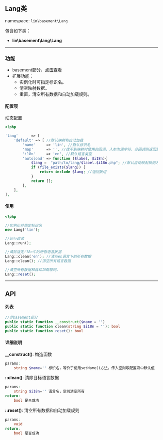 Lang类
----
namespace: `lin\basement\Lang`

包含如下类：

* **lin\basement\lang\Lang**

---

### 功能

* basement部分，[点击查看](https://github.com/linlanye/basement)
* 扩展功能：
	* 实例化时可指定标识名。
	* 清空映射数据。
	* 重置，清空所有数据和自动加载规则。



#### 配置项

动态配置

~~~php
<?php

'lang'      => [
    'default' => [ //默认映射和自动加载
        'name'     => 'lin', //默认标识名
        'map'      => '', //找不到映射时使用的回调，入参为源字符，非回调则返回原值
        'i18n'     => 'en', //默认语言类型
        'autoload' => function ($label, $i18n){
            $lang =  "path/to/lang/$label.$i18n.php"; //默认自动映射规则为文件加载
            if (file_exists($lang)) {
                return include $lang; //返回数组
            }
            return [];
        },
    ],
],
~~~

#### 使用

~~~php
<?php

//实例化并指定标识名
new Lang('lin');

//运行调试
Lang::run();

//清除指定i18n中的所有语言数据
Lang::clean('en'); //清空en语言下的所有数据
Lang::clean(); //清空所有语言数据

//清空所有数据和自动加载规则。
Lang::reset();
~~~


---


## API

#### 列表
~~~php
//非basement部分
public static function __construct($name = '')
public static function clean(string $i18n = ''): bool
public static function reset(): bool
~~~

#### 详细说明
**__construct()**: 构造函数
```php
params:
    string $name='' 标识名，等价于使用setName()方法，传入空则取配置项中默认值
```

**::clean()**: 清除目标语言数据
```php
params:
    string $i18n='' 语言名，空则清空所有
return:
    bool 是否成功
```

**::reset()**: 清空所有数据和自动加载规则
```php
params:
	void
return:
    bool 是否成功
```
